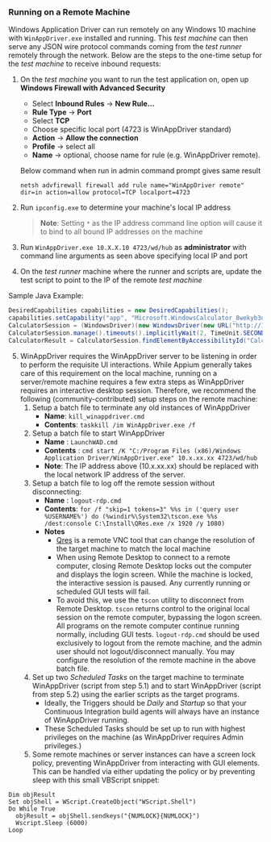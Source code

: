 ### Running on a Remote Machine

Windows Application Driver can run remotely on any Windows 10 machine with `WinAppDriver.exe` installed and running. This *test machine* can then serve any JSON wire protocol commands coming from the *test runner* remotely through the network. Below are the steps to the one-time setup for the *test machine* to receive inbound requests:

1. On the *test machine* you want to run the test application on, open up **Windows Firewall with Advanced Security**
   - Select **Inbound Rules** -> **New Rule...**
   - **Rule Type** -> **Port**
   - Select **TCP**
   - Choose specific local port (4723 is WinAppDriver standard)
   - **Action** -> **Allow the connection**
   - **Profile** -> select all
   - **Name** -> optional, choose name for rule (e.g. WinAppDriver remote).
   
   Below command when run in admin command prompt gives same result
   ```shell
   netsh advfirewall firewall add rule name="WinAppDriver remote" dir=in action=allow protocol=TCP localport=4723
   ```
   
2. Run `ipconfig.exe` to determine your machine's local IP address
   > **Note**: Setting `*` as the IP address command line option will cause it to bind to all bound IP addresses on the machine
3. Run `WinAppDriver.exe 10.X.X.10 4723/wd/hub` as **administrator** with command line arguments as seen above specifying local IP and port
4. On the *test runner* machine where the runner and scripts are, update the test script to point to the IP of the remote *test machine* 

Sample Java Example:
```c#
DesiredCapabilities capabilities = new DesiredCapabilities();
capabilities.setCapability("app", "Microsoft.WindowsCalculator_8wekyb3d8bbwe!App");
CalculatorSession = (WindowsDriver)(new WindowsDriver(new URL("http://10.X.X.52:4723/wd/hub"), capabilities));
CalculatorSession.manage().timeouts().implicitlyWait(2, TimeUnit.SECONDS);
CalculatorResult = CalculatorSession.findElementByAccessibilityId("CalculatorResults");
 ```

5. WinAppDriver requires the WinAppDriver server to be listening in order to perform the requisite UI interactions. While Appium generally takes care of this requirement on the local machine, running on a server/remote machine requires a few extra steps as WinAppDriver requires an interactive desktop session. Therefore, we recommend the following (community-contributed) setup steps on the remote machine:
   1. Setup a batch file to terminate any old instances of WinAppDriver
      - **Name**: `kill_winappdriver.cmd`
      - **Contents**: `taskkill /im WinAppDriver.exe /f`
   2. Setup a batch file to start WinAppDriver
      - **Name** : `LaunchWAD.cmd`
      - **Contents** : `cmd start /K "C:/Program Files (x86)/Windows Application Driver/WinAppDriver.exe" 10.x.xx.xx 4723/wd/hub`
      - **Note**: The IP address above (10.x.xx.xx) should be replaced with the local network IP address of the server.
   3. Setup a batch file to log off the remote session without disconnecting: 
      - **Name** : `logout-rdp.cmd`
      - **Contents**: `for /f "skip=1 tokens=3" %%s in ('query user %USERNAME%') do (%windir%\System32\tscon.exe %%s /dest:console C:\Install\QRes.exe /x 1920 /y 1080)`
      - **Notes**
         - [Qres](http://qres.sourceforge.net/) is a remote VNC tool that can change the resolution of the target machine to match the local machine
         - When using Remote Desktop to connect to a remote computer, closing Remote Desktop locks out the computer and displays the login screen. While the machine is locked, the interactive session is paused. Any currently running or scheduled GUI tests will fail.
         - To avoid this, we use the `tscon` utility to disconnect from Remote Desktop. `tscon` returns control to the original local session on the remote computer, bypassing the logon screen. All programs on the remote computer continue running normally, including GUI tests. `logout-rdp.cmd` should be used exclusively to logout from the remote machine, and the admin user should not logout/disconnect manually. You may configure the resolution of the remote machine in the above batch file.
   4. Set up two *Scheduled Tasks* on the target machine to terminate WinAppDriver (script from step 5.1) and to start WinAppDriver (script from step 5.2) using the earlier scripts as the target programs.
      - Ideally, the Triggers should be *Daily* and *Startup* so that your Continuous Integration build agents will always have an instance of WinAppDriver running.
      - These Scheduled Tasks should be set up to run with highest privileges on the machine (as WinAppDriver requires Admin privileges.)
   5. Some remote machines or server instances can have a screen lock policy, preventing WinAppDriver from interacting with GUI elements. This can be handled via either updating the policy or by preventing sleep with this small VBScript snippet:

```vbscript
Dim objResult
Set objShell = WScript.CreateObject("WScript.Shell")    
Do While True
  objResult = objShell.sendkeys("{NUMLOCK}{NUMLOCK}")
  Wscript.Sleep (6000)
Loop
```
